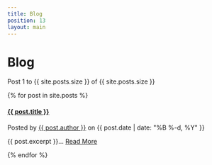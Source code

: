 ```yaml
---
title: Blog
position: 13
layout: main
---
```


Blog
===========

<p>Post 1 to {{ site.posts.size }} of {{ site.posts.size }}</p>

{% for post in site.posts %}

<h4><a href="{{ post.url }}">{{ post.title }}</a></h4>
<p>
  Posted by
  <a href="/about/#{{ post.author | downcase | replace: ' ', '-' }}">{{ post.author }}</a> on {{ post.date | date: "%B %-d, %Y" }}
</p>

<p>
  {{ post.excerpt }}…
  <a class='more' href='{{ post.url }}'>Read More</a>
</p>

{% endfor %}
